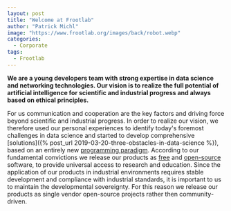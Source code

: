 ```yaml
---
layout: post
title: "Welcome at Frootlab"
author: "Patrick Michl"
image: "https://www.frootlab.org/images/back/robot.webp"
categories:
  - Corporate
tags:
  - Frootlab
---
```


**We are a young developers team with strong expertise in data science and
networking technologies. Our vision is to realize the full potential of
artificial intelligence for scientific and industrial progress and always based
on ethical principles.**

For us communication and cooperation are the key factors and driving force
beyond scientific and industrial progress. In order to realize our vision, we
therefore used our personal experiences to identify today's foremost challenges
in data science and started to develop comprehensive [solutions]({% post_url
2019-03-20-three-obstacles-in-data-science %}), based on an entirely new
[programming paradigm](/tags#CAMP). According to our fundamental convictions we
release our products as [free](https://en.wikipedia.org/wiki/Free_software) and
[open-source](https://en.wikipedia.org/wiki/Open-source_software) software, to
provide universal access to research and education. Since the application of our
products in industrial environments requires stable development and compliance
with industrial standards, it is important to us to maintain the developmental
sovereignty. For this reason we release our products as single vendor
open-source projects rather then community-driven.
